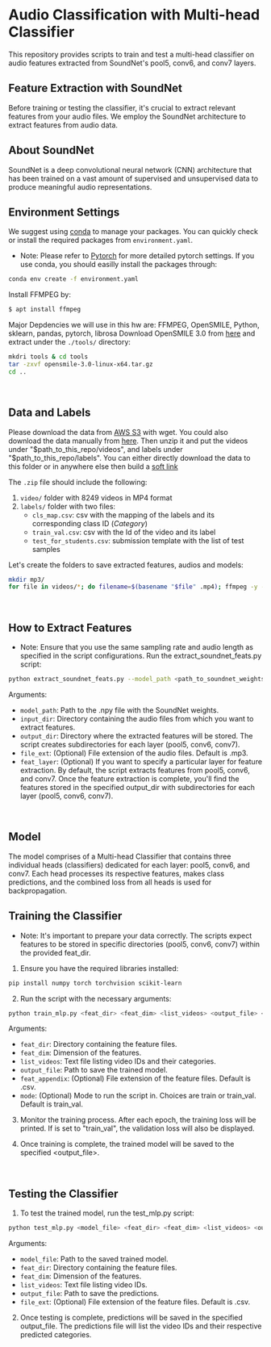 # Audio Classification with Multi-head Classifier
This repository provides scripts to train and test a multi-head classifier on audio features extracted from SoundNet's pool5, conv6, and conv7 layers.
<br>

## Feature Extraction with SoundNet
Before training or testing the classifier, it's crucial to extract relevant features from your audio files. We employ the SoundNet architecture to extract features from audio data.
<br>

## About SoundNet
SoundNet is a deep convolutional neural network (CNN) architecture that has been trained on a vast amount of supervised and unsupervised data to produce meaningful audio representations.
<br>

## Environment Settings
We suggest using [conda](https://docs.conda.io/en/latest/) to manage your packages. You can quickly check or install the required packages from `environment.yaml`.
* Note: Please refer to [Pytorch](https://pytorch.org/get-started/locally/) for more detailed pytorch settings.
If you use conda, you should easilly install the packages through:
```bash
conda env create -f environment.yaml
```
Install FFMPEG by:
```bash
$ apt install ffmpeg
```
Major Depdencies we will use in this hw are: FFMPEG, OpenSMILE, Python, sklearn, pandas, pytorch, librosa
Download OpenSMILE 3.0 from [here](https://github.com/audeering/opensmile/releases/download/v3.0.0/opensmile-3.0-linux-x64.tar.gz) and extract under the `./tools/` directory:
```bash
mkdri tools & cd tools
tar -zxvf opensmile-3.0-linux-x64.tar.gz
cd ..
```
<br>

## Data and Labels
Please download the data from [AWS S3](https://cmu-11775-vm.s3.amazonaws.com/spring2022/11775_s22_data.zip) with wget. You could also download the data manually from [here](https://www.kaggle.com/competitions/cmu-11775-f23-hw1-audio-based-med/data). Then unzip it and put the videos under "$path_to_this_repo/videos", and labels under "$path_to_this_repo/labels". You can either directly download the data to this folder or in anywhere else then build a [soft link](https://linuxhint.com/create_symbolic_link_ubuntu/)

The `.zip` file should include the following:
1. `video/` folder with 8249 videos in MP4 format
2. `labels/` folder with two files:
    - `cls_map.csv`: csv with the mapping of the labels and its corresponding class ID (*Category*)
    - `train_val.csv`: csv with the Id of the video and its label
    - `test_for_students.csv`: submission template with the list of test samples

Let's create the folders to save extracted features, audios and models:
```bash
mkdir mp3/
for file in videos/*; do filename=$(basename "$file" .mp4); ffmpeg -y -i "$file" -q:a 0 -map a mp3/"${filename}".mp3; done
```
<br>

## How to Extract Features
* Note: Ensure that you use the same sampling rate and audio length as specified in the script configurations.
Run the extract_soundnet_feats.py script:
```bash
python extract_soundnet_feats.py --model_path <path_to_soundnet_weights> --input_dir <audio_files_directory> --output_dir <features_output_directory> [--file_ext .mp3] [--feat_layer ""]
```
Arguments:
- `model_path`: Path to the .npy file with the SoundNet weights.
- `input_dir`: Directory containing the audio files from which you want to extract features.
- `output_dir`: Directory where the extracted features will be stored. The script creates subdirectories for each layer (pool5, conv6, conv7).
- `file_ext`: (Optional) File extension of the audio files. Default is .mp3.
- `feat_layer`: (Optional) If you want to specify a particular layer for feature extraction. By default, the script extracts features from pool5, conv6, and conv7.
Once the feature extraction is complete, you'll find the features stored in the specified output_dir with subdirectories for each layer (pool5, conv6, conv7).
<br>

## Model
The model comprises of a Multi-head Classifier that contains three individual heads (classifiers) dedicated for each layer: pool5, conv6, and conv7. Each head processes its respective features, makes class predictions, and the combined loss from all heads is used for backpropagation.
<br>

## Training the Classifier
* Note: It's important to prepare your data correctly. The scripts expect features to be stored in specific directories (pool5, conv6, conv7) within the provided feat_dir.

1. Ensure you have the required libraries installed:

```bash
pip install numpy torch torchvision scikit-learn
```
2. Run the script with the necessary arguments:
```bash
python train_mlp.py <feat_dir> <feat_dim> <list_videos> <output_file> <feat_appendix> <mode>
```
Arguments:
- `feat_dir`: Directory containing the feature files.
- `feat_dim`: Dimension of the features.
- `list_videos`: Text file listing video IDs and their categories.
- `output_file`: Path to save the trained model.
- `feat_appendix`: (Optional) File extension of the feature files. Default is .csv.
- `mode`: (Optional) Mode to run the script in. Choices are train or train_val. Default is train_val.

3. Monitor the training process. After each epoch, the training loss will be printed. If <mode> is set to "train_val", the validation loss will also be displayed.

4. Once training is complete, the trained model will be saved to the specified <output_file>.
<br>

## Testing the Classifier
1. To test the trained model, run the test_mlp.py script:

```bash
python test_mlp.py <model_file> <feat_dir> <feat_dim> <list_videos> <output_file> <file_ext>
```
Arguments:
- `model_file`: Path to the saved trained model.
- `feat_dir`: Directory containing the feature files.
- `feat_dim`: Dimension of the features.
- `list_videos`: Text file listing video IDs.
- `output_file`: Path to save the predictions.
- `file_ext`: (Optional) File extension of the feature files. Default is .csv.

2. Once testing is complete, predictions will be saved in the specified output_file. The predictions file will list the video IDs and their respective predicted categories.
